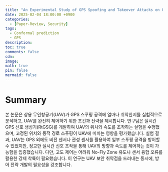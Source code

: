 ```yaml
---
title: "An Experimental Study of GPS Spoofing and Takeover Attacks on UAVs"
date: 2025-02-04 18:00:00 +0900
categories:
  - [Paper-Review, Security]
tags:
  - Conformal prediction
  - GPS
description: 
toc: true
comments: false
cdn: 
image:
math: true
pin: false
mermaid: false
---
```

# Summary
본 논문은 상용 무인항공기(UAV)가 GPS 스푸핑 공격에 얼마나 취약한지를 실험적으로 분석하고, UAV를 완전히 제어하기 위한 조건과 전략을 제시합니다. 연구팀은 실시간 GPS 신호 생성기(RtGSG)를 개발하여 UAV의 위치와 속도를 조작하는 실험을 수행했으며, 고정된 위치와 동적 경로 스푸핑이 UAV에 미치는 영향을 평가했습니다. 
실험 결과, UAV는 GPS 외에도 비전 센서나 관성 센서를 활용하여 일부 스푸핑 공격을 방어할 수 있었지만, 정교한 실시간 신호 조작을 통해 UAV의 방향과 속도를 제어하는 것이 가능함을 입증했습니다. 
다만, 고도 제어는 어려워 No-Fly Zone 유도나 센서 융합 오류를 활용한 강제 착륙이 필요했습니다. 
이 연구는 UAV 보안 취약점을 드러내는 동시에, 방어 전략 개발의 필요성을 강조합니다.